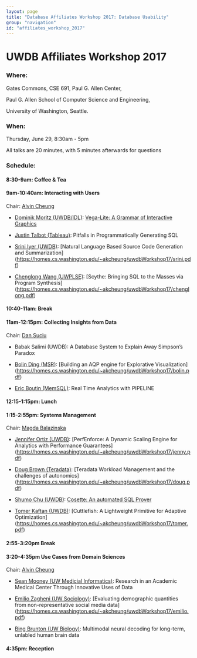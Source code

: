 ```yaml
---
layout: page
title: "Database Affiliates Workshop 2017: Database Usability"
group: "navigation"
id: "affiliates_workshop_2017"
---
```


# UWDB Affiliates Workshop 2017

### **Where**: 

Gates Commons, CSE 691, Paul G. Allen Center,

Paul G. Allen School of Computer Science and Engineering,

University of Washington, Seattle.

### **When**: 

Thursday, June 29, 8:30am - 5pm

All talks are 20 minutes, with 5 minutes afterwards for questions

### **Schedule**:

#### 8:30-9am: Coffee & Tea

#### 9am-10:40am: Interacting with Users
Chair: [Alvin Cheung](http://homes.cs.washington.edu/~akcheung/)

- [Dominik Moritz (UWDB/IDL)](https://homes.cs.washington.edu/~domoritz): 
[Vega-Lite: A Grammar of Interactive Graphics](https://homes.cs.washington.edu/~akcheung/uwdbWorkshop17/dom.pdf)

- [Justin Talbot (Tableau)](https://research.tableau.com/user/justin-talbot): 
Pitfalls in Programmatically Generating SQL

- [Srini Iyer (UWDB)](http://sriniiyer.github.io/): 
[Natural Language Based Source Code Generation and Summarization]
(https://homes.cs.washington.edu/~akcheung/uwdbWorkshop17/srini.pdf)

- [Chenglong Wang (UWPLSE)](http://chenglongwang.org/): 
[Scythe: Bringing SQL to the Masses via Program Synthesis]
(https://homes.cs.washington.edu/~akcheung/uwdbWorkshop17/chenglong.pdf)


#### 10:40-11am: Break

#### 11am-12:15pm: Collecting Insights from Data
Chair: [Dan Suciu](https://homes.cs.washington.edu/~suciu/)

- Babak Salimi (UWDB):
A Database System to Explain Away Simpson’s Paradox

- [Bolin Ding (MSR)](https://www.microsoft.com/en-us/research/people/bolind/):
[Building an AQP engine for Explorative Visualization]
(https://homes.cs.washington.edu/~akcheung/uwdbWorkshop17/bolin.pdf)

- [Eric Boutin (MemSQL)](https://www.linkedin.com/in/eric-boutin-3ab0b01):
Real Time Analytics with PIPELINE

#### 12:15-1:15pm: Lunch

#### 1:15-2:55pm: Systems Management
Chair: [Magda Balazinska](http://www.cs.washington.edu/people/faculty/magda)

- [Jennifer Ortiz (UWDB)](https://homes.cs.washington.edu/~jortiz16/):
[PerfEnforce: A Dynamic Scaling Engine for Analytics with Performance Guarantees]
(https://homes.cs.washington.edu/~akcheung/uwdbWorkshop17/jenny.pdf)

- [Doug Brown (Teradata)](https://www.linkedin.com/in/douglas-brown-23a78148):
[Teradata Workload Management and the challenges of autonomics]
(https://homes.cs.washington.edu/~akcheung/uwdbWorkshop17/doug.pdf)

- [Shumo Chu (UWDB)](http://shumochu.com): 
[Cosette: An automated SQL Prover](https://homes.cs.washington.edu/~akcheung/uwdbWorkshop17/cosette_affiliate.pdf)

- [Tomer Kaftan (UWDB)](https://www.linkedin.com/in/tomerkaftan):
[Cuttlefish: A Lightweight Primitive for Adaptive Optimization]
(https://homes.cs.washington.edu/~akcheung/uwdbWorkshop17/tomer.pdf)


#### 2:55-3:20pm Break

#### 3:20-4:35pm Use Cases from Domain Sciences
Chair: [Alvin Cheung](http://homes.cs.washington.edu/~akcheung/)

- [Sean Mooney (UW Medicial Informatics)](http://faculty.washington.edu/sdmooney/):
Research in an Academic Medical Center Through Innovative Uses of Data

- [Emilio Zagheni (UW Sociology)](http://www.zagheni.net/index.html):
[Evaluating demographic quantities from non-representative social media data]
(https://homes.cs.washington.edu/~akcheung/uwdbWorkshop17/emilio.pdf)

- [Bing Brunton (UW Biology)](https://www.bingbrunton.com/):
Multimodal neural decoding for long-term, unlabled human brain data

#### 4:35pm: Reception

